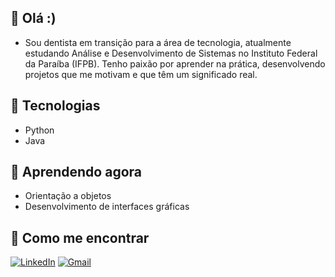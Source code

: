 ## 🐧 Olá :)

- Sou dentista em transição para a área de tecnologia, atualmente estudando Análise e Desenvolvimento de Sistemas no Instituto Federal da Paraíba (IFPB). Tenho paixão por aprender na prática, desenvolvendo projetos que me motivam e que têm um significado real.

## 🔹 Tecnologias

- Python
- Java

## 🔹 Aprendendo agora

- Orientação a objetos
- Desenvolvimento de interfaces gráficas

## 🔹 Como me encontrar

[![LinkedIn](https://img.shields.io/badge/LinkedIn-000?style=for-the-badge&logo=linkedin&logoColor=0A66C2)](https://www.linkedin.com/in/cmmdornelas/)  [![Gmail](https://img.shields.io/badge/Gmail-000?style=for-the-badge&logo=gmail&logoColor=EA4335)](mailto:cmmdornelas@gmail.com)
